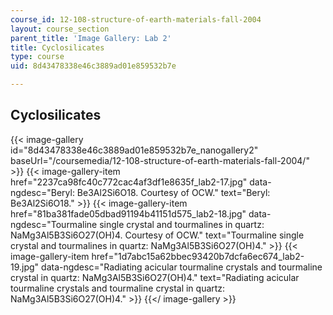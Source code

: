 ```yaml
---
course_id: 12-108-structure-of-earth-materials-fall-2004
layout: course_section
parent_title: 'Image Gallery: Lab 2'
title: Cyclosilicates
type: course
uid: 8d43478338e46c3889ad01e859532b7e

---
```


Cyclosilicates
--------------
{{< image-gallery id="8d43478338e46c3889ad01e859532b7e_nanogallery2" baseUrl="/coursemedia/12-108-structure-of-earth-materials-fall-2004/" >}}
{{< image-gallery-item href="2237ca98fc40c772cac4af3df1e8635f_lab2-17.jpg" data-ngdesc="Beryl: Be3Al2Si6O18. Courtesy of OCW." text="Beryl: Be3Al2Si6O18." >}}
{{< image-gallery-item href="81ba381fade05dbad91194b41151d575_lab2-18.jpg" data-ngdesc="Tourmaline single crystal and tourmalines in quartz: NaMg3Al5B3Si6O27(OH)4. Courtesy of OCW." text="Tourmaline single crystal and tourmalines in quartz: NaMg3Al5B3Si6O27(OH)4." >}}
{{< image-gallery-item href="1d7abc15a62bbec93420b7dcfa6ec674_lab2-19.jpg" data-ngdesc="Radiating acicular tourmaline crystals and tourmaline crystal in quartz: NaMg3Al5B3Si6O27(OH)4." text="Radiating acicular tourmaline crystals and tourmaline crystal in quartz: NaMg3Al5B3Si6O27(OH)4." >}}
{{</ image-gallery >}}